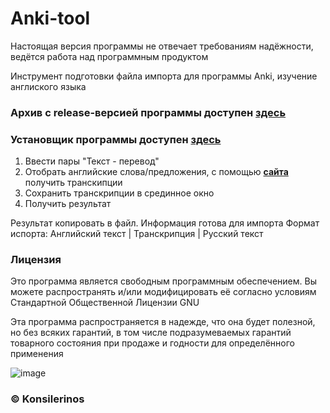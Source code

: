 # Anki-tool

Настоящая версия программы не отвечает требованиям надёжности, ведётся работа над программным продуктом

Инструмент подготовки файла импорта для программы Anki, изучение англиского языка

### Архив с release-версией программы доступен [**здесь**](https://github.com/konsilerinos/Anki-tool/blob/main/Release.rar)
### Установщик программы доступен [**здесь**](https://github.com/konsilerinos/Anki-tool/blob/main/setup.exe)

1. Ввести пары "Текст - перевод"
2. Отобрать английские слова/предложения, с помощью [**сайта**](https://tophonetics.com/) получить транскипции
3. Сохранить транскрипции в срединное окно
4. Получить результат

Результат копировать в файл. Информация готова для импорта
Формат испорта: Английский текст | Транскрипция | Русский текст

### Лицензия

Это программа является свободным программным обеспечением. Вы можете распространять и/или модифицировать её согласно условиям  Стандартной Общественной Лицензии GNU

Эта программа распространяется в надежде, что она будет полезной, но без всяких гарантий, в том числе подразумеваемых гарантий товарного состояния при продаже и годности для определённого применения

![image](https://user-images.githubusercontent.com/78896451/145709744-61d94833-56cc-4f69-b32c-076e0a0921de.png)

### ©️ Konsilerinos
